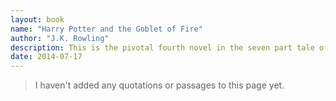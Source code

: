 ```yaml
---
layout: book
name: "Harry Potter and the Goblet of Fire"
author: "J.K. Rowling"
description: This is the pivotal fourth novel in the seven part tale of Harry Potter's training as a wizard and his coming of age. Harry wants to find out about the mysterious event that's supposed to take place at the Hogwarts this year, an event involving two other rival schools of magic, and a competition that hasn't happened in a hundred years.
date: 2014-07-17
---
```


> I haven't added any quotations or passages to this page yet.
